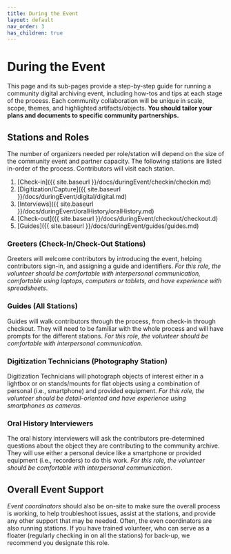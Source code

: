 ```yaml
---
title: During the Event
layout: default
nav_order: 3
has_children: true
---
```


# During the Event
This page and its sub-pages provide a step-by-step guide for running a community digital archiving event, including how-tos and tips at each stage of the process. Each community collaboration will be unique in scale, scope, themes, and highlighted artifacts/objects. **You should tailor your plans and documents to specific community partnerships.** 

## Stations and Roles
The number of organizers needed per role/station will depend on the size of the community event and partner capacity. The following stations are listed in-order of the process. Contributors will visit each station. 

1.	[Check-in]({{ site.baseurl }}/docs/duringEvent/checkin/checkin.md) 
2.	[Digitization/Capture]({{ site.baseurl }}/docs/duringEvent/digital/digital.md) 
3.	[Interviews]({{ site.baseurl }}/docs/duringEvent/oralHistory/oralHistory.md) 
4.	[Check-out]({{ site.baseurl }}/docs/duringEvent/checkout/checkout.d)
5.	[Guides]({{ site.baseurl }}/docs/duringEvent/guides/guides.md)

### Greeters (Check-In/Check-Out Stations) 
Greeters will welcome contributors by introducing the event, helping contributors sign-in, and assigning a guide and identifiers. _For this role, the volunteer should be comfortable with interpersonal communication, comfortable using laptops, computers or tablets, and have experience with spreadsheets_. 

### Guides (All Stations) 
Guides will walk contributors through the process, from check-in through checkout. They will need to be familiar with the whole process and will have prompts for the different stations. _For this role, the volunteer should be comfortable with interpersonal communication_.

### Digitization Technicians (Photography Station)
Digitization Technicians will photograph objects of interest either in a lightbox or on stands/mounts for flat objects using a combination of personal (i.e., smartphone) and provided equipment. _For this role, the volunteer should be detail-oriented and have experience using smartphones as cameras_.

### Oral History Interviewers
The oral history interviewers will ask the contributors pre-determined questions about the object they are contributing to the community archive. They will use either a personal device like a smartphone or provided equipment (i.e., recorders) to do this work. _For this role, the volunteer should be comfortable with interpersonal communication_.

## Overall Event Support
_Event coordinators_ should also be on-site to make sure the overall process is working, to help troubleshoot issues, assist at the stations, and provide any other support that may be needed. Often, the even coordinators are also running stations. If you have trained volunteer, who can serve as a floater (regularly checking in on all the stations) for back-up, we recommend you designate this role. 
